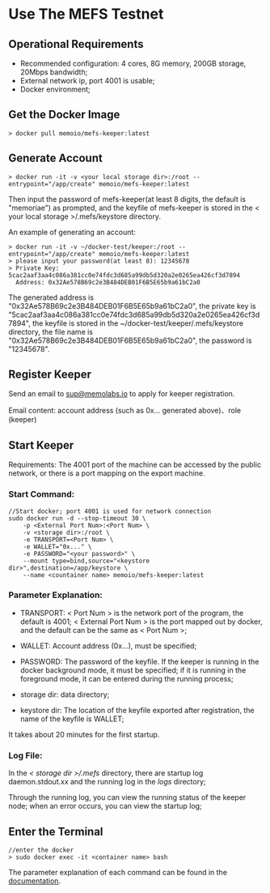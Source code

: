 # Use The MEFS Testnet

## Operational Requirements

* Recommended configuration: 4 cores, 8G memory, 200GB storage, 20Mbps bandwidth;
* External network ip, port 4001 is usable;
* Docker environment;

## Get the Docker Image

```shell
> docker pull memoio/mefs-keeper:latest
```

## Generate Account

```shell
> docker run -it -v <your local storage dir>:/root --entrypoint="/app/create" memoio/mefs-keeper:latest
```

Then input the password of mefs-keeper(at least 8 digits, the default is "memoriae") as prompted, and the keyfile of mefs-keeper is stored in the < your local storage >/.mefs/keystore directory. 

An example of generating an account:

```shell
> docker run -it -v ~/docker-test/keeper:/root --entrypoint="/app/create" memoio/mefs-keeper:latest
> please input your password(at least 8): 12345678
> Private Key: 5cac2aaf3aa4c086a381cc0e74fdc3d685a99db5d320a2e0265ea426cf3d7894
  Address: 0x32Ae578B69c2e3B484DEB01F6B5E65b9a61bC2a0
```

The generated address is "0x32Ae578B69c2e3B484DEB01F6B5E65b9a61bC2a0", the private key is "5cac2aaf3aa4c086a381cc0e74fdc3d685a99db5d320a2e0265ea426cf3d7894", the keyfile is stored in the ~/docker-test/keeper/.mefs/keystore directory, the file name is "0x32Ae578B69c2e3B484DEB01F6B5E65b9a61bC2a0", the password is "12345678".

## Register Keeper

Send an email to sup@memolabs.io to apply for keeper registration.

Email content: account address (such as 0x... generated above)、role (keeper)

## Start Keeper

Requirements: The 4001 port of the machine can be accessed by the public network, or there is a port mapping on the export machine.

### Start Command:

```shell
//Start docker; port 4001 is used for network connection
sudo docker run -d --stop-timeout 30 \
    -p <External Port Num>:<Port Num> \
    -v <storage dir>:/root \
    -e TRANSPORT=<Port Num> \
    -e WALLET="0x..." \
    -e PASSWORD="<your password>" \
    --mount type=bind,source="<keystore dir>",destination=/app/keystore \
    --name <countainer name> memoio/mefs-keeper:latest
```

### Parameter Explanation:

* TRANSPORT: < Port Num > is the network port of the program, the default is 4001; < External Port Num > is the port mapped out by docker, and the default can be the same as < Port Num >;

* WALLET: Account address (0x...), must be specified;
* PASSWORD: The password of the keyfile. If the keeper is running in the docker background mode, it must be specified; if it is running in the foreground mode, it can be entered during the running process;
* storage dir: data directory;
* keystore dir: The location of the keyfile exported after registration, the name of the keyfile is WALLET;

It takes about 20 minutes for the first startup.

### Log File:

In the *< storage dir >/.mefs* directory, there are startup log daemon.stdout.xx and the running log in the *logs* directory;

Through the running log, you can view the running status of the keeper node; when an error occurs, you can view the startup log;

## Enter the Terminal

```shell
//enter the docker
> sudo docker exec -it <container name> bash
```

The parameter explanation of each command can be found in the [documentation](https://github.com/memoio/docs/cmd).